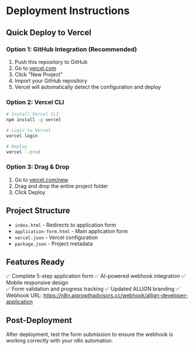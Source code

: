 # Deployment Instructions

## Quick Deploy to Vercel

### Option 1: GitHub Integration (Recommended)
1. Push this repository to GitHub
2. Go to [vercel.com](https://vercel.com)
3. Click "New Project" 
4. Import your GitHub repository
5. Vercel will automatically detect the configuration and deploy

### Option 2: Vercel CLI
```bash
# Install Vercel CLI
npm install -g vercel

# Login to Vercel
vercel login

# Deploy
vercel --prod
```

### Option 3: Drag & Drop
1. Go to [vercel.com/new](https://vercel.com/new)
2. Drag and drop the entire project folder
3. Click Deploy

## Project Structure
- `index.html` - Redirects to application form
- `application-form.html` - Main application form
- `vercel.json` - Vercel configuration
- `package.json` - Project metadata

## Features Ready
✅ Complete 5-step application form
✅ AI-powered webhook integration
✅ Mobile responsive design  
✅ Form validation and progress tracking
✅ Updated ALLIGN branding
✅ Webhook URL: https://n8n.aigrowthadvisors.cc/webhook/allign-developer-application

## Post-Deployment
After deployment, test the form submission to ensure the webhook is working correctly with your n8n automation.